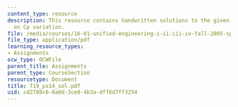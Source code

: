 ```yaml
---
content_type: resource
description: This resource contains handwritten solutions to the given problem set
  on Cp variation.
file: /media/courses/16-01-unified-engineering-i-ii-iii-iv-fall-2005-spring-2006/cd2789c68a0d3ce84b3adff6d7ff3254_f19_ps14_sol.pdf
file_type: application/pdf
learning_resource_types:
- Assignments
ocw_type: OCWFile
parent_title: Assignments
parent_type: CourseSection
resourcetype: Document
title: f19_ps14_sol.pdf
uid: cd2789c6-8a0d-3ce8-4b3a-dff6d7ff3254
---
```

